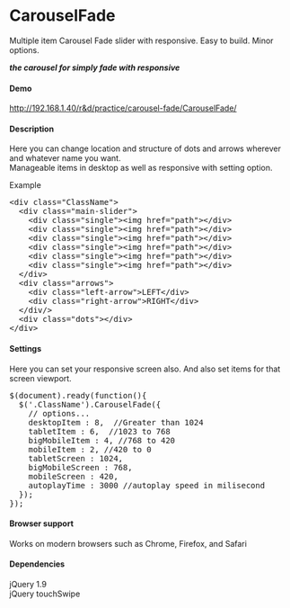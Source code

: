# CarouselFade
Multiple item Carousel Fade slider with responsive. Easy to build. Minor options.
<p><em><strong>the carousel for simply fade with responsive</strong></em></p>
<h4>Demo</h4>
<p><a href="http://192.168.1.40/r&d/practice/carousel-fade/CarouselFade/">http://192.168.1.40/r&d/practice/carousel-fade/CarouselFade/</a></p>
<h4>Description</h4>
<p>Here you can change location and structure of dots and arrows wherever and whatever name you want. <br>Manageable items in desktop as well as responsive with setting option. </p>
<div>
<p>Example</p>
<pre>
&lt;div class="ClassName"&gt;
  &lt;div class="main-slider"&gt;
    &lt;div class="single"&gt;&lt;img href="path"&gt;&lt;/div&gt;
    &lt;div class="single"&gt;&lt;img href="path"&gt;&lt;/div&gt;
    &lt;div class="single"&gt;&lt;img href="path"&gt;&lt;/div&gt;
    &lt;div class="single"&gt;&lt;img href="path"&gt;&lt;/div&gt;
    &lt;div class="single"&gt;&lt;img href="path"&gt;&lt;/div&gt;
    &lt;div class="single"&gt;&lt;img href="path"&gt;&lt;/div&gt;
  &lt;/div&gt;
  &lt;div class="arrows"&gt;
    &lt;div class="left-arrow"&gt;LEFT&lt;/div&gt;
    &lt;div class="right-arrow"&gt;RIGHT&lt;/div&gt;
  &lt;/div/&gt;
  &lt;div class="dots"&gt;&lt;/div&gt;
&lt;/div&gt;
</pre>
</div>
<h4>Settings</h4>
<p>Here you can set your responsive screen also. And also set items for that screen viewport.  </p>
<pre>
$(document).ready(function(){   
  $('.ClassName').CarouselFade({
    // options...
    desktopItem : 8,  //Greater than 1024  
    tabletItem : 6,  //1023 to 768  
    bigMobileItem : 4, //768 to 420  
    mobileItem : 2, //420 to 0  
    tabletScreen : 1024,
    bigMobileScreen : 768,
    mobileScreen : 420,
    autoplayTime : 3000 //autoplay speed in milisecond
  }); 
}); 
</pre>
<h4>Browser support</h4>
<p>Works on  modern browsers such as Chrome, Firefox, and Safari</p>
<h4>Dependencies</h4>
<p>jQuery 1.9 <br> jQuery touchSwipe</p>
